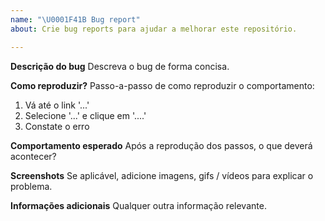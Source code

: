 ```yaml
---
name: "\U0001F41B Bug report"
about: Crie bug reports para ajudar a melhorar este repositório.

---
```


**Descrição do bug**
Descreva o bug de forma concisa.

**Como reproduzir?**
Passo-a-passo de como reproduzir o comportamento:
1. Vá até o link '...'
2. Selecione '...' e clique em '....'
3. Constate o erro

**Comportamento esperado**
Após a reprodução dos passos, o que deverá acontecer?

**Screenshots**
Se aplicável, adicione imagens, gifs / vídeos para explicar o problema.

**Informações adicionais**
Qualquer outra informação relevante.
